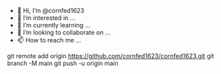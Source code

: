 - 👋 Hi, I’m @cornfed1623
- 👀 I’m interested in ...
- 🌱 I’m currently learning ...
- 💞️ I’m looking to collaborate on ...
- 📫 How to reach me ...

<!---
cornfed1623/cornfed1623 is a ✨ special ✨ repository because its `README.md` (this file) appears on your GitHub profile.
You can click the Preview link to take a look at your changes.
--->
git remote add origin https://github.com/cornfed1623/cornfed1623.git
git branch -M main
git push -u origin main
